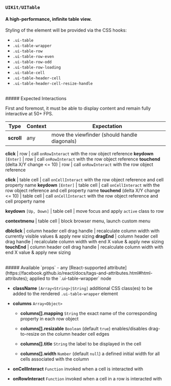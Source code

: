 ### `UIKit/UITable`
#### A high-performance, infinite table view.

Styling of the element will be provided via the CSS hooks:

- `.ui-table`
- `.ui-table-wrapper`
- `.ui-table-row`
- `.ui-table-row-even`
- `.ui-table-row-odd`
- `.ui-table-row-loading`
- `.ui-table-cell`
- `.ui-table-header-cell`
- `.ui-table-header-cell-resize-handle`

<br />
##### Expected Interactions

First and foremost, it must be able to display content and remain fully interactive at 50+ FPS.

Type | Context | Expectation
---- | ------- | -----------
**scroll** | any | move the viewfinder (should handle diagonals)

**click** | row | call `onRowInteract` with the row object reference
**keydown** `[Enter]` | row | call `onRowInteract` with the row object reference
**touchend** (delta X/Y change <= 10) | row | call `onRowInteract` with the row object reference

**click** | table cell | call `onCellInteract` with the row object reference and cell property name
**keydown** `[Enter]` | table cell | call `onCellInteract` with the row object reference and cell property name
**touchend** (delta X/Y change <= 10) | table cell | call `onCellInteract` with the row object reference and cell property name

**keydown** `[Up, Down]` | table cell | move focus and apply `active` class to row

**contextmenu** | table cell | block browser menu, launch custom menu

**dblclick** | column header cell drag handle | recalculate column width with currently visible values & apply new sizing
**dragEnd** | column header cell drag handle | recalculate column width with end X value & apply new sizing
**touchEnd** | column header cell drag handle | recalculate column width with end X value & apply new sizing

<br />
##### Available `props`
- any [React-supported attribute](https://facebook.github.io/react/docs/tags-and-attributes.html#html-attributes); applied to the `.ui-table-wrapper` node

- **className** `[Array<String>|String]`
  additional CSS class(es) to be added to the rendered `.ui-table-wrapper` element

- **columns** `Array<Object>`
    - **columns[].mapping** `String`
      the exact name of the corresponding property in each row object

    - **columns[].resizable** `Boolean`
      (default `true`) enables/disables drag-to-resize on the column header cell edges

    - **columns[].title** `String`
      the label to be displayed in the cell

    - **columns[].width** `Number`
      (default `null`) a defined initial width for all cells associated with the column

- **onCellInteract** `Function`
  invoked when a cell is interacted with

- **onRowInteract** `Function`
  invoked when a cell in a row is interacted with
